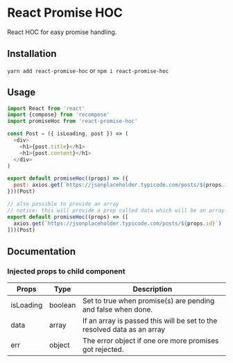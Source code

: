 # React Promise HOC
React HOC for easy promise handling.

## Installation
`yarn add react-promise-hoc` or `npm i react-promise-hoc`

## Usage
```javascript
import React from 'react'
import {compose} from 'recompose'
import promiseHoc from 'react-promise-hoc'

const Post = ({ isLoading, post }) => (
  <div>
    <h1>{post.title}</h1>
    <h1>{post.content}</h1>
  </div>
)

export default promiseHoc((props) => ({
  post: axios.get(`https://jsonplaceholder.typicode.com/posts/${props.id}`)
}))(Post)

// also possible to provide an array
// notice: this will provide a prop called data which will be an array of the resolved data
export default promiseHoc((props) => ([
  axios.get(`https://jsonplaceholder.typicode.com/posts/${props.id}`)
]))(Post)
```

## Documentation
### Injected props to child component
| Props     | Type    | Description                                                             |
|-----------|---------|-------------------------------------------------------------------------|
| isLoading | boolean | Set to true when promise(s) are pending and false when done.            |
| data      | array   | If an array is passed this will be set to the resolved data as an array |
| err       | object  | The error object if one ore more promises got rejected.                 |